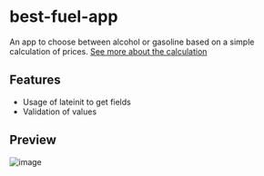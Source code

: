 # best-fuel-app

An app to choose between alcohol or gasoline based on a simple calculation of prices. [See more about the calculation](https://www.mobills.com.br/calculadoras/calculadora-de-alcool-ou-gasolina/#:~:text=Para%20chegar%20%C3%A0%20conclus%C3%A3o%2C%20basta,%C3%A9%20recomendado%20abastecer%20com%20gasolina.)

## Features

- Usage of lateinit to get fields
- Validation of values

## Preview

![image](https://github.com/user-attachments/assets/c2c41743-9c2f-4c7e-99ac-df8ede1a0e0d)

